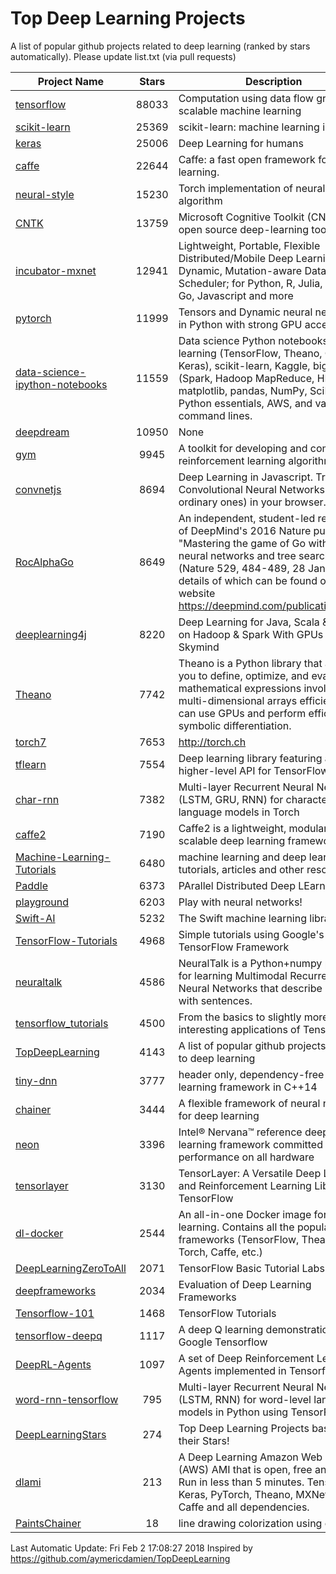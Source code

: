 # Top Deep Learning Projects
A list of popular github projects related to deep learning (ranked by stars automatically).
Please update list.txt (via pull requests)

|Project Name| Stars | Description |
| ---------- |:-----:| ----------- |
| [tensorflow](https://github.com/tensorflow/tensorflow) | 88033 | Computation using data flow graphs for scalable machine learning |
| [scikit-learn](https://github.com/scikit-learn/scikit-learn) | 25369 | scikit-learn: machine learning in Python |
| [keras](https://github.com/keras-team/keras) | 25006 | Deep Learning for humans |
| [caffe](https://github.com/BVLC/caffe) | 22644 | Caffe: a fast open framework for deep learning. |
| [neural-style](https://github.com/jcjohnson/neural-style) | 15230 | Torch implementation of neural style algorithm |
| [CNTK](https://github.com/Microsoft/CNTK) | 13759 | Microsoft Cognitive Toolkit (CNTK), an open source deep-learning toolkit |
| [incubator-mxnet](https://github.com/apache/incubator-mxnet) | 12941 | Lightweight, Portable, Flexible Distributed/Mobile Deep Learning with Dynamic, Mutation-aware Dataflow Dep Scheduler; for Python, R, Julia, Scala, Go, Javascript and more |
| [pytorch](https://github.com/pytorch/pytorch) | 11999 | Tensors and Dynamic neural networks in Python  with strong GPU acceleration |
| [data-science-ipython-notebooks](https://github.com/donnemartin/data-science-ipython-notebooks) | 11559 | Data science Python notebooks: Deep learning (TensorFlow, Theano, Caffe, Keras), scikit-learn, Kaggle, big data (Spark, Hadoop MapReduce, HDFS), matplotlib, pandas, NumPy, SciPy, Python essentials, AWS, and various command lines. |
| [deepdream](https://github.com/google/deepdream) | 10950 | None |
| [gym](https://github.com/openai/gym) | 9945 | A toolkit for developing and comparing reinforcement learning algorithms. |
| [convnetjs](https://github.com/karpathy/convnetjs) | 8694 | Deep Learning in Javascript. Train Convolutional Neural Networks (or ordinary ones) in your browser. |
| [RocAlphaGo](https://github.com/Rochester-NRT/RocAlphaGo) | 8649 | An independent, student-led replication of DeepMind's 2016 Nature publication, "Mastering the game of Go with deep neural networks and tree search" (Nature 529, 484-489, 28 Jan 2016), details of which can be found on their website https://deepmind.com/publications.html. |
| [deeplearning4j](https://github.com/deeplearning4j/deeplearning4j) | 8220 | Deep Learning for Java, Scala & Clojure on Hadoop & Spark With GPUs - From Skymind |
| [Theano](https://github.com/Theano/Theano) | 7742 | Theano is a Python library that allows you to define, optimize, and evaluate mathematical expressions involving multi-dimensional arrays efficiently. It can use GPUs and perform efficient symbolic differentiation. |
| [torch7](https://github.com/torch/torch7) | 7653 | http://torch.ch |
| [tflearn](https://github.com/tflearn/tflearn) | 7554 | Deep learning library featuring a higher-level API for TensorFlow. |
| [char-rnn](https://github.com/karpathy/char-rnn) | 7382 | Multi-layer Recurrent Neural Networks (LSTM, GRU, RNN) for character-level language models in Torch |
| [caffe2](https://github.com/caffe2/caffe2) | 7190 | Caffe2 is a lightweight, modular, and scalable deep learning framework. |
| [Machine-Learning-Tutorials](https://github.com/ujjwalkarn/Machine-Learning-Tutorials) | 6480 | machine learning and deep learning tutorials, articles and other resources  |
| [Paddle](https://github.com/PaddlePaddle/Paddle) | 6373 | PArallel Distributed Deep LEarning |
| [playground](https://github.com/tensorflow/playground) | 6203 | Play with neural networks! |
| [Swift-AI](https://github.com/Swift-AI/Swift-AI) | 5232 | The Swift machine learning library. |
| [TensorFlow-Tutorials](https://github.com/nlintz/TensorFlow-Tutorials) | 4968 | Simple tutorials using Google's TensorFlow Framework |
| [neuraltalk](https://github.com/karpathy/neuraltalk) | 4586 | NeuralTalk is a Python+numpy project for learning Multimodal Recurrent Neural Networks that describe images with sentences. |
| [tensorflow_tutorials](https://github.com/pkmital/tensorflow_tutorials) | 4500 | From the basics to slightly more interesting applications of Tensorflow |
| [TopDeepLearning](https://github.com/aymericdamien/TopDeepLearning) | 4143 | A list of popular github projects related to deep learning |
| [tiny-dnn](https://github.com/tiny-dnn/tiny-dnn) | 3777 | header only, dependency-free deep learning framework in C++14 |
| [chainer](https://github.com/chainer/chainer) | 3444 | A flexible framework of neural networks for deep learning |
| [neon](https://github.com/NervanaSystems/neon) | 3396 | Intel® Nervana™ reference deep learning framework committed to best performance on all hardware |
| [tensorlayer](https://github.com/tensorlayer/tensorlayer) | 3130 | TensorLayer: A Versatile Deep Learning and Reinforcement Learning Library for TensorFlow |
| [dl-docker](https://github.com/floydhub/dl-docker) | 2544 | An all-in-one Docker image for deep learning. Contains all the popular DL frameworks (TensorFlow, Theano, Torch, Caffe, etc.) |
| [DeepLearningZeroToAll](https://github.com/hunkim/DeepLearningZeroToAll) | 2071 | TensorFlow Basic Tutorial Labs |
| [deepframeworks](https://github.com/zer0n/deepframeworks) | 2034 | Evaluation of Deep Learning Frameworks |
| [Tensorflow-101](https://github.com/sjchoi86/Tensorflow-101) | 1468 | TensorFlow Tutorials |
| [tensorflow-deepq](https://github.com/siemanko/tensorflow-deepq) | 1117 | A deep Q learning demonstration using Google Tensorflow |
| [DeepRL-Agents](https://github.com/awjuliani/DeepRL-Agents) | 1097 | A set of Deep Reinforcement Learning Agents implemented in Tensorflow. |
| [word-rnn-tensorflow](https://github.com/hunkim/word-rnn-tensorflow) | 795 | Multi-layer Recurrent Neural Networks (LSTM, RNN) for word-level language models in Python using TensorFlow. |
| [DeepLearningStars](https://github.com/hunkim/DeepLearningStars) | 274 | Top Deep Learning Projects based on their Stars! |
| [dlami](https://github.com/ritchieng/dlami) | 213 | A Deep Learning Amazon Web Service (AWS) AMI that is open, free and works. Run in less than 5 minutes. TensorFlow, Keras, PyTorch, Theano, MXNet, CNTK, Caffe and all dependencies. |
| [PaintsChainer](https://github.com/taizan/PaintsChainer) | 18 | line drawing colorization using chainer |

Last Automatic Update: Fri Feb  2 17:08:27 2018
Inspired by https://github.com/aymericdamien/TopDeepLearning